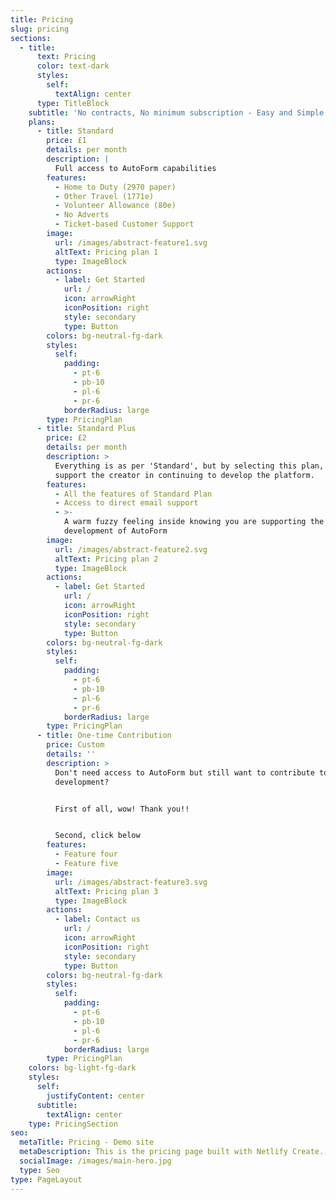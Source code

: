 ```yaml
---
title: Pricing
slug: pricing
sections:
  - title:
      text: Pricing
      color: text-dark
      styles:
        self:
          textAlign: center
      type: TitleBlock
    subtitle: 'No contracts, No minimum subscription - Easy and Simple Pricing'
    plans:
      - title: Standard
        price: £1
        details: per month
        description: |
          Full access to AutoForm capabilities
        features:
          - Home to Duty (2970 paper)
          - Other Travel (1771e)
          - Volunteer Allowance (80e)
          - No Adverts
          - Ticket-based Customer Support
        image:
          url: /images/abstract-feature1.svg
          altText: Pricing plan 1
          type: ImageBlock
        actions:
          - label: Get Started
            url: /
            icon: arrowRight
            iconPosition: right
            style: secondary
            type: Button
        colors: bg-neutral-fg-dark
        styles:
          self:
            padding:
              - pt-6
              - pb-10
              - pl-6
              - pr-6
            borderRadius: large
        type: PricingPlan
      - title: Standard Plus
        price: £2
        details: per month
        description: >
          Everything is as per 'Standard', but by selecting this plan, you
          support the creator in continuing to develop the platform.
        features:
          - All the features of Standard Plan
          - Access to direct email support
          - >-
            A warm fuzzy feeling inside knowing you are supporting the
            development of AutoForm
        image:
          url: /images/abstract-feature2.svg
          altText: Pricing plan 2
          type: ImageBlock
        actions:
          - label: Get Started
            url: /
            icon: arrowRight
            iconPosition: right
            style: secondary
            type: Button
        colors: bg-neutral-fg-dark
        styles:
          self:
            padding:
              - pt-6
              - pb-10
              - pl-6
              - pr-6
            borderRadius: large
        type: PricingPlan
      - title: One-time Contribution
        price: Custom
        details: ''
        description: >
          Don't need access to AutoForm but still want to contribute to the
          development? 


          First of all, wow! Thank you!!


          Second, click below
        features:
          - Feature four
          - Feature five
        image:
          url: /images/abstract-feature3.svg
          altText: Pricing plan 3
          type: ImageBlock
        actions:
          - label: Contact us
            url: /
            icon: arrowRight
            iconPosition: right
            style: secondary
            type: Button
        colors: bg-neutral-fg-dark
        styles:
          self:
            padding:
              - pt-6
              - pb-10
              - pl-6
              - pr-6
            borderRadius: large
        type: PricingPlan
    colors: bg-light-fg-dark
    styles:
      self:
        justifyContent: center
      subtitle:
        textAlign: center
    type: PricingSection
seo:
  metaTitle: Pricing - Demo site
  metaDescription: This is the pricing page built with Netlify Create.
  socialImage: /images/main-hero.jpg
  type: Seo
type: PageLayout
---
```

